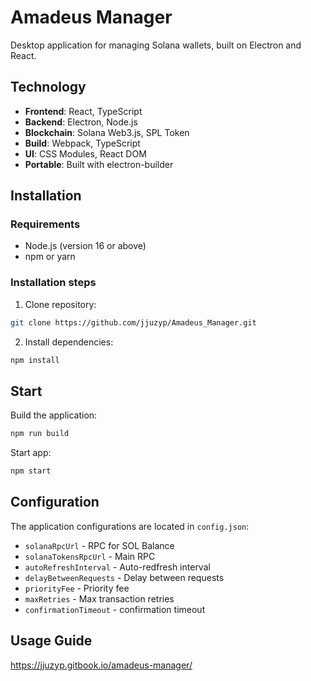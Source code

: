 # Amadeus Manager

Desktop application for managing Solana wallets, built on Electron and React.


## Technology

- **Frontend**: React, TypeScript
- **Backend**: Electron, Node.js
- **Blockchain**: Solana Web3.js, SPL Token
- **Build**: Webpack, TypeScript
- **UI**: CSS Modules, React DOM
- **Portable**: Built with electron-builder

## Installation

### Requirements
- Node.js (version 16 or above)
- npm or yarn

### Installation steps

1. Clone repository:
```bash
git clone https://github.com/jjuzyp/Amadeus_Manager.git
```

2. Install dependencies:
```bash
npm install
```


## Start

Build the application:
```bash
npm run build
```

Start app:
```bash
npm start
```

## Configuration

The application configurations are located in `config.json`:

- `solanaRpcUrl` - RPC for SOL Balance
- `solanaTokensRpcUrl` - Main RPC
- `autoRefreshInterval` - Auto-redfresh interval
- `delayBetweenRequests` - Delay between requests
- `priorityFee` - Priority fee
- `maxRetries` - Max transaction retries
- `confirmationTimeout` - confirmation timeout

## Usage Guide
https://jjuzyp.gitbook.io/amadeus-manager/
